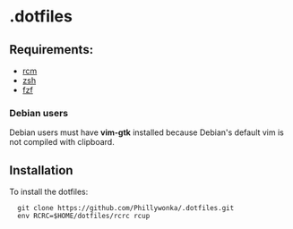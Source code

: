 # .dotfiles

## Requirements:

- [rcm](https://github.com/thoughtbot/rcm)
- [zsh](http://www.zsh.org)
- [fzf](https://github.com/junegunn/fzf)

### Debian users
Debian users must have **vim-gtk** installed because Debian's default vim is not compiled with clipboard.

## Installation

To install the dotfiles:

```
  git clone https://github.com/Phillywonka/.dotfiles.git
  env RCRC=$HOME/dotfiles/rcrc rcup
```
